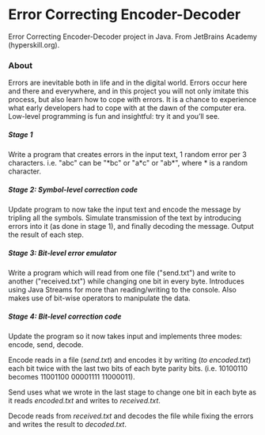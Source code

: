 # Error Correcting Encoder-Decoder

Error Correcting Encoder-Decoder project in Java. From JetBrains Academy (hyperskill.org).

### About
Errors are inevitable both in life and in the digital world. Errors occur here and there and everywhere, and in this 
project you will not only imitate this process, but also learn how to cope with errors. It is a chance to experience 
what early developers had to cope with at the dawn of the computer era. Low-level programming is fun and insightful: 
try it and you’ll see.

##### Stage 1
Write a program that creates errors in the input text, 1 random error per 3 characters.
i.e. "abc" can be "\*bc" or "a\*c" or "ab\*", where * is a random character.

##### Stage 2: Symbol-level correction code
Update program to now take the input text and encode the message by tripling all the symbols. Simulate transmission of
the text by introducing errors into it (as done in stage 1), and finally decoding the message. Output the result of each
step.

##### Stage 3: Bit-level error emulator
Write a program which will read from one file ("send.txt") and write to another ("received.txt") while changing one bit
in every byte. Introduces using Java Streams for more than reading/writing to the console. Also makes use of bit-wise
operators to manipulate the data.

##### Stage 4: Bit-level correction code
Update the program so it now takes input and implements three modes: encode, send, decode.

Encode reads in a file (_send.txt_) and encodes it by writing (_to encoded.txt_) each bit twice with the last two bits 
of each byte parity bits. (i.e. 10100110 becomes 11001100 00001111 11000011).

Send uses what we wrote in the last stage to change one bit in each byte as it reads _encoded.txt_ and writes to 
_received.txt_.

Decode reads from _received.txt_ and decodes the file while fixing the errors and writes the result to _decoded.txt_.
